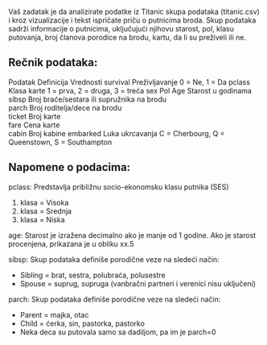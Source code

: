 Vaš zadatak je da analizirate podatke iz Titanic skupa podataka (titanic.csv) i kroz vizualizacije i tekst ispričate priču o putnicima broda.
Skup podataka sadrži informacije o putnicima, uključujući njihovu starost, pol, klasu putovanja, broj članova porodice na brodu, kartu, da li su preživeli ili ne.

Rečnik podataka:
---
Podatak  	Definicija	                                Vrednosti
survival	Preživljavanje	                            0 = Ne, 1 = Da
pclass	    Klasa karte 	                            1 = prva, 2 = druga, 3 = treća
sex	        Pol	
Age	        Starost u godinama	
sibsp	    Broj braće/sestara ili supružnika na brodu	
parch	    Broj roditelja/dece na brodu	
ticket	    Broj karte	
fare	    Cena karte	
cabin	    Broj kabine	
embarked	Luka ukrcavanja 	                         C = Cherbourg, Q = Queenstown, S = Southampton


Napomene o podacima:
---
pclass: Predstavlja približnu socio-ekonomsku klasu putnika (SES)
1. klasa = Visoka
2. klasa = Srednja
3. klasa = Niska

age: Starost je izražena decimalno ako je manje od 1 godine. Ako je starost procenjena, prikazana je u obliku xx.5

sibsp: Skup podataka definiše porodične veze na sledeći način:
- Sibling = brat, sestra, polubraća, polusestre
- Spouse = suprug, supruga (vanbračni partneri i verenici nisu uključeni)

parch: Skup podataka definiše porodične veze na sledeći način:
- Parent = majka, otac
- Child = ćerka, sin, pastorka, pastorko
- Neka deca su putovala samo sa dadiljom, pa im je parch=0